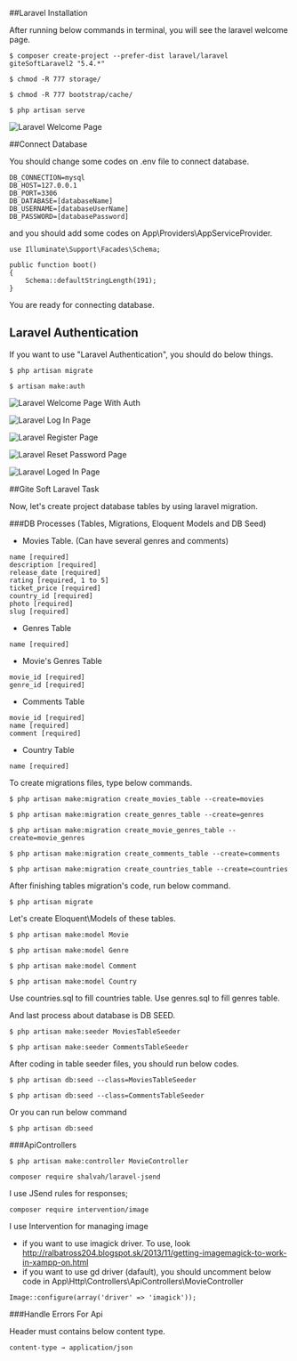 ##Laravel Installation

After running below commands in terminal, you will see the laravel welcome page.
```
$ composer create-project --prefer-dist laravel/laravel giteSoftLaravel2 "5.4.*"
```
```
$ chmod -R 777 storage/
```
```
$ chmod -R 777 bootstrap/cache/
```
```
$ php artisan serve
```

![Laravel Welcome Page](public/images/development/laravel-welcome-page.png)

##Connect Database

You should change some codes on .env file to connect database.
```
DB_CONNECTION=mysql
DB_HOST=127.0.0.1
DB_PORT=3306
DB_DATABASE=[databaseName]
DB_USERNAME=[databaseUserName]
DB_PASSWORD=[databasePassword]
```
and you should add some codes on App\Providers\AppServiceProvider.
```
use Illuminate\Support\Facades\Schema;

public function boot()
{
    Schema::defaultStringLength(191);
}
```

You are ready for connecting database.

## Laravel Authentication

If you want to use "Laravel Authentication", you should do below things.

```
$ php artisan migrate
```
```
$ artisan make:auth
```

![Laravel Welcome Page With Auth](public/images/development/laravel-welcome-page-with-auth.png)

![Laravel Log In Page](public/images/development/laravel-log-in-page.png)

![Laravel Register Page](public/images/development/laravel-register-page.png)

![Laravel Reset Password Page](public/images/development/laravel-reset-password-page.png)

![Laravel Loged In Page](public/images/development/laravel-loged-in-page.png)

##Gite Soft Laravel Task

Now, let's create project database tables by using laravel migration.

###DB Processes (Tables, Migrations, Eloquent Models and DB Seed)

- Movies Table. (Can have several genres and comments)
```
name [required]
description [required]
release_date [required]
rating [required, 1 to 5]
ticket_price [required]
country_id [required]
photo [required]
slug [required]
```
- Genres Table
```
name [required]
```
- Movie's Genres Table
```
movie_id [required]
genre_id [required]
```
- Comments Table
```
movie_id [required]
name [required]
comment [required]
```
- Country Table
```
name [required]
```

To create migrations files, type below commands.

```
$ php artisan make:migration create_movies_table --create=movies
```
```
$ php artisan make:migration create_genres_table --create=genres
```
```
$ php artisan make:migration create_movie_genres_table --create=movie_genres
```
```
$ php artisan make:migration create_comments_table --create=comments
```
```
$ php artisan make:migration create_countries_table --create=countries
```

After finishing tables migration's code, run below command.

```
$ php artisan migrate
```

Let's create Eloquent\Models of these tables.

```
$ php artisan make:model Movie
```
```
$ php artisan make:model Genre
```
```
$ php artisan make:model Comment
```
```
$ php artisan make:model Country
```

Use countries.sql to fill countries table.
Use genres.sql to fill genres table.

And last process about database is DB SEED.

```
$ php artisan make:seeder MoviesTableSeeder
```
```
$ php artisan make:seeder CommentsTableSeeder
```

After coding in table seeder files, you should run below codes.

```
$ php artisan db:seed --class=MoviesTableSeeder
```
```
$ php artisan db:seed --class=CommentsTableSeeder
```

Or you can run below command

```
$ php artisan db:seed
```

###ApiControllers

```
$ php artisan make:controller MovieController
```

```
composer require shalvah/laravel-jsend
```
I use JSend rules for responses;

```
composer require intervention/image
```

I use Intervention for managing image 
- if you want to use imagick driver. To use, look http://ralbatross204.blogspot.sk/2013/11/getting-imagemagick-to-work-in-xampp-on.html
- if you want to use gd driver (dafault), you should uncomment below code in App\Http\Controllers\ApiControllers\MovieController
```
Image::configure(array('driver' => 'imagick'));
```

###Handle Errors For Api

Header must contains below content type.
```
content-type → application/json
```


